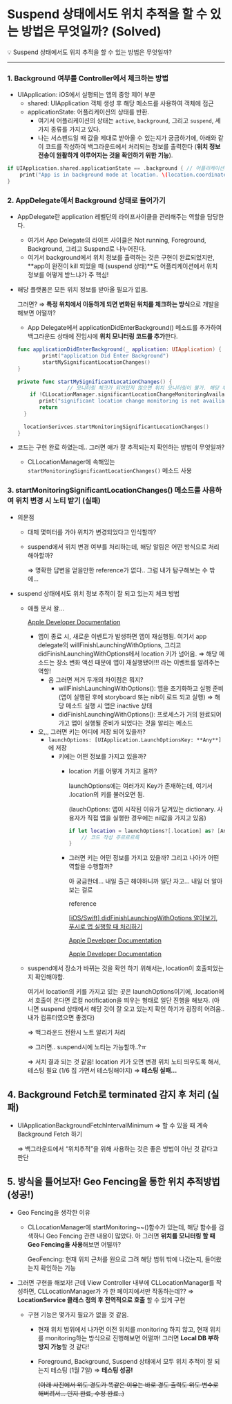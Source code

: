# Suspend 상태에서도 위치 추적을 할 수 있는 방법은 무엇일까? (Solved)

<aside>
💡 Suspend 상태에서도 위치 추적을 할 수 있는 방법은 무엇일까?

</aside>

---

### 1. Background 여부를 Controller에서 체크하는 방법

- UIApplication: iOS에서 실행되는 앱의 중앙 제어 부분
    - shared: UIApplication 객체 생성 후 해당 메소드를 사용하여 객체에 접근
    - applicationState: 어플리케이션의 상태를 반환.
        - 여기서 어플리케이션의 상태는 `active`, `background`, 그리고 `suspend`, 세가지 종류를 가지고 있다.
        - 나는 서스펜드일 때 값을 제대로 받아올 수 있는지가 궁금하기에, 아래와 같이 코드를 작성하여 백그라운드에서 처리되는 정보를 출력한다 (**위치 정보 전송이 원활하게 이루어지는 것을 확인하기 위한 기능**).
        

```swift
if UIApplication.shared.applicationState == .background { // 어플리케이션의 라이프 사이클이 백그라운드 상태일 경우
    print("App is in background mode at location. \(location.coordinate.latitude), \(location.coordinate.longitude)")
}
```

### 2. AppDelegate에서 Background 상태로 들어가기

- AppDelegate란 application 레벨단의 라이프사이클을 관리해주는 역할을 담당한다.
    - 여기서 App Delegate의 라이프 사이클은 Not running, Foreground, Background, 그리고 Suspend로 나누어진다.
    - 여기서 background에서 위치 정보를 출력하는 것은 구현이 완료되었지만, **app이 완전이 kill 되었을 때 (suspend 상태)**도 어플리케이션에서 위치 정보를 어떻게 받느냐가 주 핵심!
- 해당 플랫폼은 모든 위치 정보를 받아올 필요가 없음.
    
    그러면? ⇒ **특정 위치에서 이동하게 되면 변화된 위치를 체크하는 방식**으로 개발을 해보면 어떨까?
    
    - App Delegate에서 applicationDidEnterBackground() 메소드를 추가하여 백그라운드 상태에 진입시에 **위치 모니터링 코드를 추가**한다.
    
    ```swift
    func applicationDidEnterBackground(_ application: UIApplication) {
            print("application Did Enter Background")
            startMySignificantLocationChanges()
    }
        
    private func startMySignificantLocationChanges() {
    				// 모니터링 체크가 되어있지 않으면 위치 모니터링이 불가. 해당 부분을 처리
    	if !CLLocationManager.significantLocationChangeMonitoringAvailable() {
           print("significant location change monitoring is not availiable")
           return
      }
            
      locationSerivces.startMonitoringSignificantLocationChanges()
    }
    ```
    
- 코드는 구현 완료 하였는데.. 그러면 얘가 잘 추적되는지 확인하는 방법이 무엇일까?
    - CLLocationManager에 속해있는 `startMonitoringSignificantLocationChanges()` 메소드 사용

### 3. **startMonitoringSignificantLocationChanges()** 메소드를 사용하여 위치 변경 시 노티 받기 (실패)

- 의문점
    - 대체 몇미터를 가야 위치가 변경되었다고 인식할까?
    - suspend에서 위치 변경 여부를 처리하는데, 해당 알림은 어떤 방식으로 처리해아할까?
        
        ⇒ 명확한 답변을 얻을만한 reference가 없다.. 그럼 내가 탐구해보는 수 밖에...
        
- suspend 상태에서도 위치 정보 추적이 잘 되고 있는지 체크 방법
    - 애플 문서 왈...
        
        [Apple Developer Documentation](https://developer.apple.com/documentation/corelocation/cllocationmanager/1423531-startmonitoringsignificantlocati)
        
        - 앱이 종료 시, 새로운 이벤트가 발생하면 앱이 재실행됨. 여기서 app delegate의 willFinishLaunchingWithOptions, 그리고 didFinishLaunchingWithOptions에서 location 키가 넘어옴. ⇒ 해당 메소드는 장소 변화 액션 때문에 앱이 재실행됐어!!! 라는 이벤트를 알려주는 역할!
            - 음 그러면 저거 두개의 차이점은 뭐지?
                - willFinishLaunchingWithOptions(): 앱을 초기화하고 실행 준비 (앱이 실행된 후에 storyboard 또는 nib이 로드 되고 실행) ⇒ 해당 메소드 실행 시 앱은 inactive 상태
                - didFinishLaunchingWithOptions(): 프로세스가 거의 완료되어가고 앱이 실행될 준비가 되었다는 것을 알리는 메소드
        - 오,,, 그러면 키는 어디에 저장 되어 있을까?
            - `launchOptions: [UIApplication.LaunchOptionsKey: **Any**]`에 저장
                - 키에는 어떤 정보를 가지고 있을까?
                    - location 키를 어떻게 가지고 올까?
                        
                        launchOptions에는 여러가지 Key가 존재하는데, 여기서 .location의 키를 불러오면 됨.
                        
                        (lauchOptions: 앱이 시작된 이유가 담겨있는 dictionary. 사용자가 직접 앱을 실행한 경우에는 nil값을 가지고 있음)
                        
                        ```swift
                        if let location = launchOptions?[.location] as? [AnyHashable: Any] {
                        	// 코드 작성 주르르르륵
                        }
                        ```
                        
                    - 그러면 키는 어떤 정보를 가지고 있을까? 그리고 나아가 어떤 역할을 수행할까?
                        
                        아 궁금한데... 내일 출근 해야하니까 일단 자고... 내일 더 알아보는 걸로
                        
                        reference
                        
                        [[iOS/Swift] didFinishLaunchingWithOptions 알아보기, 푸시로 앱 실행할 때 처리하기](https://hyesunzzang.tistory.com/235)
                        
                        [Apple Developer Documentation](https://developer.apple.com/documentation/uikit/uiapplication/launchoptionskey/1623101-location)
                        
                        [Apple Developer Documentation](https://developer.apple.com/documentation/corelocation/cllocationmanager/1423531-startmonitoringsignificantlocati)
                        
    
    - suspend에서 장소가 바뀌는 것을 확인 하기 위해서는, location이 호출되었는지 확인해야함.
        
        여기서 location의 키를 가지고 있는 곳은 launchOptions이기에, .location에서 호출이 온다면 로컬 notification을 띄우는 형태로 일단 진행을 해보자. (아니면 suspend 상태에서 해당 것이 잘 오고 있는지 확인 하기가 굉장히 어려움.. 내가 컴퓨터였으면 좋겠다) 
        
        ⇒ 백그라운드 전환시 노트 알리기 처리
        
        ⇒ 그러면.. suspend시에 노티는 가능할까..?ㅠ
        
        ⇒ 서치 결과 되는 것 같음! location 키가 오면 변경 위치 노티 띄우도록 해서, 테스팅 필요 (1/6 집 가면서 테스팅해야지) ⇒ **테스팅 실패…**
        

## 4. Background Fetch로 terminated 감지 후 처리 (실패)

- UIApplicationBackgroundFetchIntervalMinimum ⇒ 할 수 있을 때 계속 Background Fetch 하기
    
    ⇒ 백그라운드에서 “위치추적”을 위해 사용하는 것은 좋은 방법이 아닌 것 같다고 판단
    

## 5. 방식을 틀어보자! Geo Fencing을 통한 위치 추적방법 (성공!)

- Geo Fencing을 생각한 이유
    - CLLocationManager에 startMonitoring~~()함수가 있는데, 해당 함수를 검색하니 Geo Fencing 관련 내용이 많았다. 아 그러면 **위치를 모니터링 할 때 Geo Fencing을 사용**해보면 어떨까?
        
        GeoFencing: 현재 위치 근처를 원으로 그려 해당 범위 밖에 나갔는지, 들어왔는지 확인하는 기능
        

- 그러면 구현을 해보자! 근데 View Controller 내부에 CLLocationManager를 작성하면, CLLocationManager가 가 한 페이지에서만 작동하는데?? ⇒ **LocationService 클래스 정의 후 전역적으로 호출** 할 수 있게 구현
    - 구현 기능은 몇가지 필요가 없을 것 같음.
        - 현재 위치 범위에서 나가면 이전 위치를 monitoring 하지 않고, 현재 위치를 monitoring하는 방식으로 진행해보면 어떨까! 그러면 **Local DB 부하 방지 가능**할 것 같다!
        - Foreground, Background, Suspend 상태에서 모두 위치 추적이 잘 되는지 테스팅 (1월 7일) ⇒ **테스팅 성공!**
            
            ~~(아래 사진에서 위도 경도가 똑같은 이유는 바로 경도 출력도 위도 변수로 해버려서... 인지 완료, 수정 완료..)~~
        

